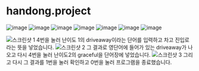 # handong.project
![image](https://github.com/kohj2/handong.project/assets/143462297/e3e2cf6f-236d-4c43-860f-7078fc7eb080)
![image](https://github.com/kohj2/handong.project/assets/143462297/88149610-b4db-4a7c-83d7-8f3da8b21882)
![image](https://github.com/kohj2/handong.project/assets/143462297/fce5a468-b54f-4ddb-9928-e02a2ecd7743)
![image](https://github.com/kohj2/handong.project/assets/143462297/820b86d4-1815-4f30-b188-e2d470f34832)
![image](https://github.com/kohj2/handong.project/assets/143462297/eed43ff9-4559-40f9-870c-84fab4aff10d)
![image](https://github.com/kohj2/handong.project/assets/143462297/a733e3a1-77ab-423a-a579-5df8e1735cc3)
![image](https://github.com/kohj2/handong.project/assets/143462297/d66706f8-cf80-4420-b048-55d21b15b728)











![스크린샷 1](https://github.com/kohj2/handong.project/assets/143462297/6106c334-708b-460e-bc15-c9f53c6a8a7e)
4번을 눌러 난이도 1의 driveaway이라는 단어를 입력하고 차고 진입로라는 뜻을 넣었습니다.
![스크린샷 2](https://github.com/kohj2/handong.project/assets/143462297/9cef080f-2452-44c5-bdb2-b775ac1b6166)
그 결과로 영단어에 들어가 있는 driveaway가 나오고 다시 4번을 눌러 난이도2의 graceful을 단어장에 넣었습니다.
![스크린샷 3](https://github.com/kohj2/handong.project/assets/143462297/a1e1e337-6e79-43a9-bc92-5c5fc9a25b23)
그리고 다시 그 결과를 1번을 눌러 확인하고 0번을 눌러 프로그램을 종료했습니다.
